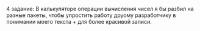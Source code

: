 4 задание:
В калькуляторе операции вычисления чисел я бы разбил на разные пакеты, чтобы упростить работу друому разработчику в понимании моего текста + для более красивой записи.
